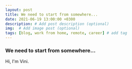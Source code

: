 ```yaml
---
layout: post
title: We need to start from somewhere...
date: 2021-06-19 13:00:00 +0300
description: # Add post description (optional)
img:  # Add image post (optional)
tags: [blog, work from home, remote, career] # add tag
---
```


### We need to start from somewhere...

Hi, I'm Vini. 

